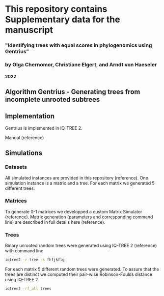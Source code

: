 # This repository contains Supplementary data for the manuscript
### "Identifying trees with equal scores in phylogenomics using Gentrius"
### by Olga Chernomor, Christiane Elgert, and Arndt von Haeseler
#### 2022


## Algorithm Gentrius - Generating trees from incomplete unrooted subtrees

## Implementation
Gentrius is implemented in IQ-TREE 2.

Manual (reference)

## Simulations
### Datasets
All simulated instances are provided in this repository (reference). One simulation instance is a matrix and a tree. For each matrix we generated 5 different trees.

### Matrices
To generate 0-1 matrices we developped a custom Matrix Simulator (reference). Matrix generation (parameters and corresponding command line) are described in full details here (reference).

### Trees
Binary unrooted random trees were generated using IQ-TREE 2 (reference) with command line

```bash
iqtree2 -r tree -k fhfjkflg
```

For each matrix 5 different random trees were generated. To assure that the trees are distinct we computed their pair-wise Robinson-Foulds distance using IQ-TREE 2

```bash
iqtree2 -rf_all trees
```

